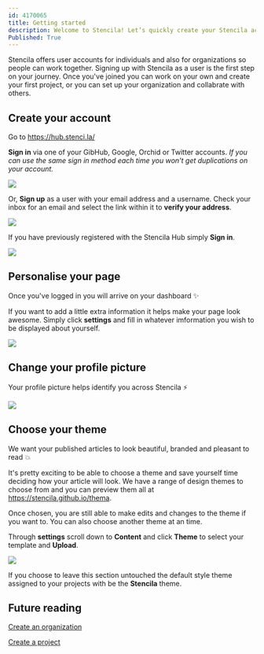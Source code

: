 ```yaml
---
id: 4170065
title: Getting started
description: Welcome to Stencila! Let’s quickly create your Stencila account and show you around so you can get started
Published: True
---
```


Stencila offers user accounts for individuals and also for organizations so people can work together. Signing up with Stencila as a user is the first step on your journey. Once you've joined you can work on your own and create your first project, or you can set up your organization and collabrate with others.  

## Create your account

Go to https://hub.stenci.la/

**Sign in** via one of your GibHub, Google, Orchid or Twitter accounts. *If you can use the same sign in method each time you won't get duplications on your account.*

![](https://i.imgur.com/wVxKgSZ.png)

Or, **Sign up** as a user with your email address and a username. Check your inbox for an email and select the link within it to **verify your address**. 

![](http://stencila.github.io/hub/manager/snaps/user-signup-form.png)

If you have previously registered with the Stencila Hub simply **Sign in**.

![](http://stencila.github.io/hub/manager/snaps/user-signin-username-password-form.png)

## Personalise your page

Once you've logged in you will arrive on your dashboard ✨ 

If you want to add a little extra information it helps make your page look awesome. Simply click **settings** and fill in whatever imformation you wish to be displayed about yourself.

![](http://stencila.github.io/hub/manager/snaps/org-new-profile-fields.png)

## Change your profile picture
Your profile picture helps identify you across Stencila ⚡ 

![](http://stencila.github.io/hub/manager/snaps/org-settings-image-form.png)

## Choose your theme
We want your published articles to look beautiful, branded and pleasant to read 💥  

It's pretty exciting to be able to choose a theme and save yourself time deciding how your article will look. We have a range of design themes to choose from and you can preview them all at https://stencila.github.io/thema. 

Once chosen, you are still able to make edits and changes to the theme if you want to. You can also choose another theme at an time. 

Through **settings** scroll down to **Content** and click **Theme** to select your template and **Upload**.  

![](http://stencila.github.io/hub/manager/snaps/org-settings-theme-field.png)

If you choose to leave this section untouched the default style theme assigned to your projects with be the **Stencila** theme. 

## Future reading
 
[Create an organization](./organizations/create-an-organization.md)

[Create a project](./projects/create-a-project.md)
